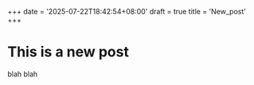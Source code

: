 +++
date = '2025-07-22T18:42:54+08:00'
draft = true
title = 'New_post'
+++

# This is a new post

blah blah


